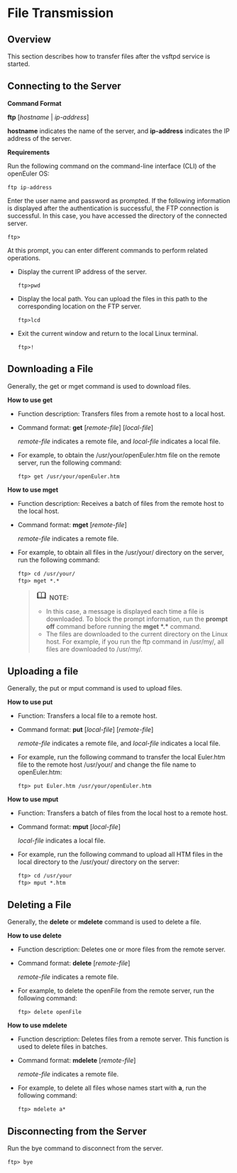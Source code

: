 # File Transmission<a name="EN-US_TOPIC_0229622711"></a>

## Overview<a name="section8433148461"></a>

This section describes how to transfer files after the vsftpd service is started.

## Connecting to the Server<a name="section842892013308"></a>

**Command Format**

**ftp**  \[_hostname_  |  _ip-address_\]

**hostname**  indicates the name of the server, and  **ip-address**  indicates the IP address of the server.

**Requirements**

Run the following command on the command-line interface \(CLI\) of the openEuler OS:

```
ftp ip-address
```

Enter the user name and password as prompted. If the following information is displayed after the authentication is successful, the FTP connection is successful. In this case, you have accessed the directory of the connected server.

```
ftp>
```

At this prompt, you can enter different commands to perform related operations.

-   Display the current IP address of the server.

    ```
    ftp>pwd
    ```

-   Display the local path. You can upload the files in this path to the corresponding location on the FTP server.

    ```
    ftp>lcd
    ```

-   Exit the current window and return to the local Linux terminal.

    ```
    ftp>!
    ```


## Downloading a File<a name="section791812619323"></a>

Generally, the get or mget command is used to download files.

**How to use get**

-   Function description: Transfers files from a remote host to a local host.
-   Command format:  **get**  \[_remote-file_\] \[_local-file_\]

    _remote-file_  indicates a remote file, and  _local-file_  indicates a local file.

-   For example, to obtain the /usr/your/openEuler.htm file on the remote server, run the following command:

    ```
    ftp> get /usr/your/openEuler.htm
    ```


**How to use mget**

-   Function description: Receives a batch of files from the remote host to the local host.
-   Command format:  **mget**  \[_remote-file_\]

    _remote-file_  indicates a remote file.

-   For example, to obtain all files in the /usr/your/ directory on the server, run the following command:

    ```
    ftp> cd /usr/your/
    ftp> mget *.*
    ```

    >![](public_sys-resources/icon-note.gif) **NOTE:**   
    >-   In this case, a message is displayed each time a file is downloaded. To block the prompt information, run the  **prompt off**  command before running the  **mget \*.\***  command.  
    >-   The files are downloaded to the current directory on the Linux host. For example, if you run the ftp command in /usr/my/, all files are downloaded to /usr/my/.  


## Uploading a file<a name="section1630433133010"></a>

Generally, the put or mput command is used to upload files.

**How to use put**

-   Function: Transfers a local file to a remote host.
-   Command format:  **put**  \[_local-file_\] \[_remote-file_\]

    _remote-file_  indicates a remote file, and  _local-file_  indicates a local file.

-   For example, run the following command to transfer the local Euler.htm file to the remote host /usr/your/ and change the file name to openEuler.htm:

    ```
    ftp> put Euler.htm /usr/your/openEuler.htm
    ```


**How to use mput**

-   Function: Transfers a batch of files from the local host to a remote host.
-   Command format:  **mput**  \[_local-file_\]

    _local-file_  indicates a local file.

-   For example, run the following command to upload all HTM files in the local directory to the /usr/your/ directory on the server:

    ```
    ftp> cd /usr/your
    ftp> mput *.htm
    ```


## Deleting a File<a name="section1010011483409"></a>

Generally, the  **delete**  or  **mdelete**  command is used to delete a file.

**How to use delete**

-   Function description: Deletes one or more files from the remote server.
-   Command format:  **delete**  \[_remote-file_\]

    _remote-file_  indicates a remote file.

-   For example, to delete the openFile from the remote server, run the following command:

    ```
    ftp> delete openFile
    ```


**How to use mdelete**

-   Function description: Deletes files from a remote server. This function is used to delete files in batches.
-   Command format:  **mdelete**  \[_remote-file_\]

    _remote-file_  indicates a remote file.

-   For example, to delete all files whose names start with  **a**, run the following command:

    ```
    ftp> mdelete a*
    ```


## Disconnecting from the Server<a name="section1612795815438"></a>

Run the bye command to disconnect from the server.

```
ftp> bye 
```

